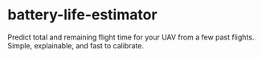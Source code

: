# battery-life-estimator
Predict total and remaining flight time for your UAV from a few past flights. Simple, explainable, and fast to calibrate.
